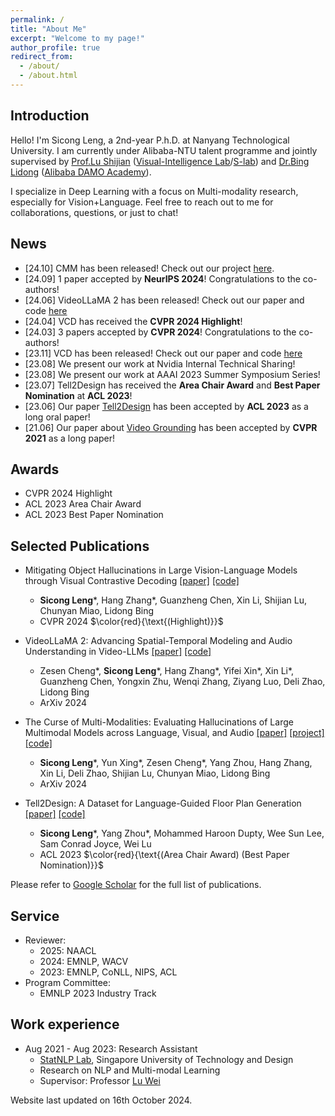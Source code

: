 ```yaml
---
permalink: /
title: "About Me"
excerpt: "Welcome to my page!"
author_profile: true
redirect_from: 
  - /about/
  - /about.html
---
```


## Introduction
Hello! I'm Sicong Leng, a 2nd-year P.h.D. at Nanyang Technological University. I am currently under Alibaba-NTU talent programme and jointly supervised by [Prof.Lu Shijian](https://personal.ntu.edu.sg/shijian.lu/) ([Visual-Intelligence Lab](https://sg-vilab.github.io/)/[S-lab](https://www.ntu.edu.sg/s-lab)) and [Dr.Bing Lidong](https://lidongbing.github.io/) ([Alibaba DAMO Academy](https://github.com/DAMO-NLP-SG)).

I specialize in Deep Learning with a focus on Multi-modality research, especially for Vision+Language.
Feel free to reach out to me for collaborations, questions, or just to chat!

## News
* [24.10] CMM has been released! Check out our project [here](https://cmm-damovl.site).
* [24.09] 1 paper accepted by **NeurIPS 2024**! Congratulations to the co-authors!
* [24.06] VideoLLaMA 2 has been released! Check out our paper and code [here](https://github.com/DAMO-NLP-SG/VideoLLaMA2)
* [24.04] VCD has received the **CVPR 2024 Highlight**!
* [24.03] 3 papers accepted by **CVPR 2024**! Congratulations to the co-authors!
* [23.11] VCD has been released! Check out our paper and code [here](https://github.com/DAMO-NLP-SG/VCD)
* [23.08] We present our work at Nvidia Internal Technical Sharing!
* [23.08] We present our work at AAAI 2023 Summer Symposium Series!
* [23.07] Tell2Design has received the **Area Chair Award** and **Best Paper Nomination** at **ACL 2023**!
* [23.06] Our paper [Tell2Design](https://arxiv.org/abs/2311.15941) has been accepted by **ACL 2023** as a long oral paper!
* [21.06] Our paper about [Video Grounding](https://arxiv.org/abs/2106.11013) has been accepted by **CVPR 2021** as a long paper!
  
## Awards
* CVPR 2024 Highlight
* ACL 2023 Area Chair Award
* ACL 2023 Best Paper Nomination

<!-- red color is used for highlighting  -->
## Selected Publications
* Mitigating Object Hallucinations in Large Vision-Language Models through Visual Contrastive Decoding [[paper]](https://openaccess.thecvf.com/content/CVPR2024/papers/Leng_Mitigating_Object_Hallucinations_in_Large_Vision-Language_Models_through_Visual_Contrastive_CVPR_2024_paper.pdf) [[code]](https://github.com/DAMO-NLP-SG/VCD)
  * **Sicong Leng**\*, Hang Zhang\*, Guanzheng Chen, Xin Li, Shijian Lu, Chunyan Miao, Lidong Bing
  * CVPR 2024 $\color{red}{\text{(Highlight)}}$

* VideoLLaMA 2: Advancing Spatial-Temporal Modeling and Audio Understanding in Video-LLMs [[paper]](https://arxiv.org/abs/2406.07476) [[code]](https://github.com/DAMO-NLP-SG/VideoLLaMA2)
  * Zesen Cheng\*, **Sicong Leng**\*, Hang Zhang\*, Yifei Xin\*, Xin Li\*, Guanzheng Chen, Yongxin Zhu, Wenqi Zhang, Ziyang Luo, Deli Zhao, Lidong Bing
  * ArXiv 2024

* The Curse of Multi-Modalities: Evaluating Hallucinations of Large Multimodal Models across Language, Visual, and Audio [[paper]]() [[project]](cmm-damovl.site) [[code]](https://github.com/DAMO-NLP-SG/CMM)
  * **Sicong Leng**\*, Yun Xing\*, Zesen Cheng\*, Yang Zhou, Hang Zhang, Xin Li, Deli Zhao, Shijian Lu, Chunyan Miao, Lidong Bing 
  * ArXiv 2024

* Tell2Design: A Dataset for Language-Guided Floor Plan Generation [[paper]](https://arxiv.org/abs/2311.15941) [[code]](https://github.com/LengSicong/Tell2Design)
  * **Sicong Leng**\*, Yang Zhou\*, Mohammed Haroon Dupty, Wee Sun Lee, Sam Conrad Joyce, Wei Lu
  * ACL 2023 $\color{red}{\text{(Area Chair Award) (Best Paper Nomination)}}$

Please refer to [Google Scholar](https://scholar.google.com/citations?user=xQsBP6YAAAAJ&hl=en) for the full list of publications.

## Service 
* Reviewer:
  * 2025: NAACL
  * 2024: EMNLP, WACV
  * 2023: EMNLP, CoNLL, NIPS, ACL
* Program Committee:
  * EMNLP 2023 Industry Track

## Work experience
* Aug 2021 - Aug 2023: Research Assistant
  * [StatNLP Lab](https://statnlp-research.github.io/), Singapore University of Technology and Design
  * Research on NLP and Multi-modal Learning
  * Supervisor: Professor [Lu Wei](https://istd.sutd.edu.sg/people/faculty/lu-wei/)


Website last updated on 16th October 2024.

<!-- ## News
  <ul>{% for post in site.talks %}
    {% include archive-single-talk.html %}
  {% endfor %}</ul>

## Publications
  <ul>{% for post in site.publications %}
    {% include archive-single.html %}
  {% endfor %}</ul> -->
